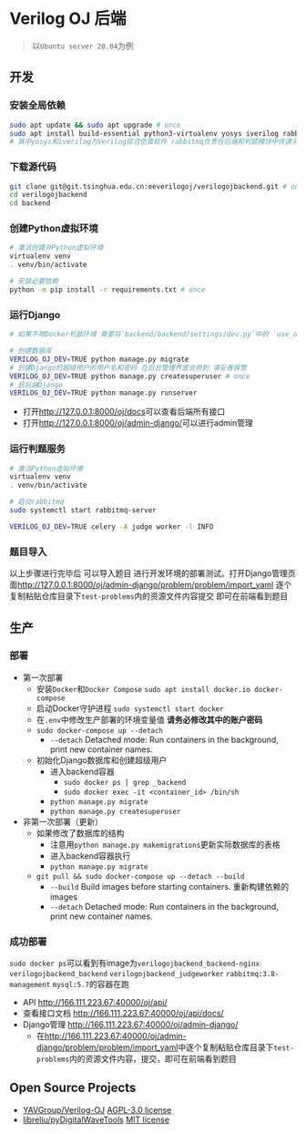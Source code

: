 # Verilog OJ 后端

> 以`Ubuntu server 20.04`为例

## 开发

### 安装全局依赖

```sh
sudo apt update && sudo apt upgrade # once
sudo apt install build-essential python3-virtualenv yosys iverilog rabbitmq-server # once
# 其中yosys和iverilog为Verilog综合仿真软件 rabbitmq负责在后端和判题模块中传递消息
```

### 下载源代码

```sh
git clone git@git.tsinghua.edu.cn:eeverilogoj/verilogojbackend.git # once
cd verilogojbackend
cd backend
```

### 创建Python虚拟环境

```sh
# 激活创建并Python虚拟环境
virtualenv venv
. venv/bin/activate

# 安装必要依赖
python -m pip install -r requirements.txt # once
```

### 运行Django

```sh
# 如果不用Docker判题环境 需要将`backend/backend/settings/dev.py`中的 `use_docker`修改为False（开发默认False 生产默认True） 否则会报错说缺少一些Docker相关的环境变量

# 创建数据库
VERILOG_OJ_DEV=TRUE python manage.py migrate
# 创建Django的超级用户的用户名和密码 在后台管理界面会用到 请妥善保管
VERILOG_OJ_DEV=TRUE python manage.py createsuperuser # once
# 启后端Django
VERILOG_OJ_DEV=TRUE python manage.py runserver
```

- 打开<http://127.0.0.1:8000/oj/docs>可以查看后端所有接口
- 打开<http://127.0.0.1:8000/oj/admin-django/>可以进行admin管理

### 运行判题服务

```sh
# 激活Python虚拟环境
virtualenv venv
. venv/bin/activate
```

```sh
# 启动rabbitmq
sudo systemctl start rabbitmq-server

VERILOG_OJ_DEV=TRUE celery -A judge worker -l INFO
```

### 题目导入

以上步骤进行完毕后 可以导入题目 进行开发环境的部署测试。打开Django管理页面<http://127.0.0.1:8000/oj/admin-django/problem/problem/import_yaml> 逐个复制粘贴仓库目录下`test-problems`内的资源文件内容提交 即可在前端看到题目

## 生产

### 部署

- 第一次部署
    - 安装`Docker`和`Docker Compose` `sudo apt install docker.io docker-compose`
    - 启动Docker守护进程 `sudo systemctl start docker`
    - 在`.env`中修改生产部署的环境变量值 **请务必修改其中的账户密码**
    - `sudo docker-compose up --detach`
        - `--detach` Detached mode: Run containers in the background, print new container names.
    - 初始化Django数据库和创建超级用户
        - 进入backend容器
            - `sudo docker ps | grep _backend`
            - `sudo docker exec -it <container_id> /bin/sh`
        - `python manage.py migrate`
        - `python manage.py createsuperuser`
- 非第一次部署（更新）
    - 如果修改了数据库的结构
        - 注意用`python manage.py makemigrations`更新实际数据库的表格
        - 进入backend容器执行
        - `python manage.py migrate`
    - `git pull && sudo docker-compose up --detach --build`
        - `--build` Build images before starting containers. 重新构建依赖的images
        - `--detach` Detached mode: Run containers in the background, print new container names.

### 成功部署

`sudo docker ps`可以看到有image为`verilogojbackend_backend-nginx` `verilogojbackend_backend` `verilogojbackend_judgeworker`  `rabbitmq:3.8-management` `mysql:5.7`的容器在跑

- API <http://166.111.223.67:40000/oj/api/>
- 查看接口文档 <http://166.111.223.67:40000/oj/api/docs/>
- Django管理 <http://166.111.223.67:40000/oj/admin-django/>
    - 在<http://166.111.223.67:40000/oj/admin-django/problem/problem/import_yaml>中逐个复制粘贴仓库目录下`test-problems`内的资源文件内容，提交，即可在前端看到题目

## Open Source Projects

- [YAVGroup/Verilog-OJ](https://github.com/YAVGroup/Verilog-OJ) [AGPL-3.0 license](https://github.com/YAVGroup/Verilog-OJ/blob/master/LICENSE)
- [libreliu/pyDigitalWaveTools](https://github.com/libreliu/pyDigitalWaveTools) [MIT license](https://github.com/libreliu/pyDigitalWaveTools/blob/master/LICENSE)
